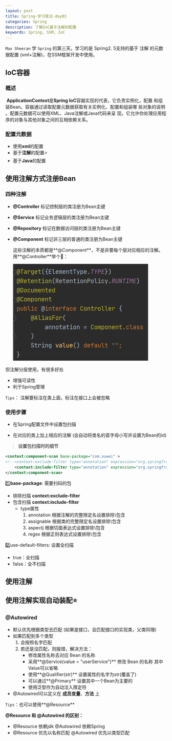 ```yaml
---
layout: post
title: Spring-学习笔记-day03
categories: Spring
description: 了解IoC基于注解的配置
keywords: Spring, SSM, IoC
---
```




`Max Sheeran` 学 `Spring` 的第三天。学习的是 Spring2. 5支持的基于 注解 的元数据配置 (xml+注解)，在SSM框架开发中使用。

## IoC容器

### 概述

​	**ApplicationContext**是**Spring IoC**容器实现的代表，它负责实例化，配置 和组装Bean。容器通过读取配置元数据获取有关实例化、配置和组装哪 些对象的说明 。配置元数据可以使用XML、Java注解或Java代码来呈 现。它允许你处理应用程序的对象与其他对象之间的互相依赖关系。

### 配置元数据

- 使用**xml**的配置 ​​
- 基于**注解**的配置:star:
- 基于**Java**的配置

## 使用注解方式注册Bean

### 四种注解

- **@Controller** 	标记控制层的类注册为Bean主键

- **@Service**          标记业务逻辑层的类注册为Bean主键

- **@Repository**    标记在数据访问层的类注册为Bean主键

- **@Component**  标记非三层的普通的类注册为Bean主键

  

  这些注解的本质都是**@Component**，不是非要每个层对应相应的注解。用**@Controller**举个:chestnut:：

  ![@Controller](/images/posts/Spring/@Controller.png)

但注解分层使用，有很多好处

- 增强可读性
- 利于Spring管理

`Tips`： 注解要标注在类上面，标注在接口上会被忽略

### 使用步骤

- 在Spring配置文件中设置包扫描

- 在对应的类上加上相应的注解 (会自动将类名的首字母小写并设置为Bean的id)

> **设置包扫描时的细节**

```xml
<context:component-scan base-package="com.xuwei" >
<!--<context:exclude-filter type="annotation" expression="org.springframework.stereotype.Controller"/>-->
    <context:include-filter type="annotation" expression="org.springframework.stereotype.Controller"/>
</context:component-scan>
```

:one:**base-package**: 需要扫码的包

- 排除扫描 **context:exclude-filter**
- 包含扫描 **context:include-filter**
  - type属性
    1. annotation    根据注解的完整限定名设置排除\包含
    2. assignable     根据类的完整限定名设置排除\包含
    3. aspectj           根据切面表达式设置排除\包含
    4. regex              根据正则表达式设置排除\包含

:two:use-default-filters: 设置全扫描

- true：全扫描
- false：全不扫描

## 使用注解

## 使用注解实现自动装配:star:

### @Autowired

- 默认优先根据类型去匹配 (如果是接口，会匹配接口的实现类，父类同理)
- 如果匹配到多个类型
  1. 会按照名字匹配
  2. 若还是没匹配，则报错，解决方法：
     - 修改属性名称去对应 Bean 的名称
     - 采用**@Service(value = "userService")** 修改 Bean 的名称 其中 Value可以省略
     - 使用**@Qualifier(str)** 设置属性的名字为str(覆盖了)
     - 可以通过**@Primary** 设置其中一个Bean为主要的
     - 使用泛型作为自动注入限定符
- @Autowired可以定义在 **成员变量**、**方法** 上

`Tips`：也可以使用**@Resource**

**@Resource 和 @Autowired 的区别：**

- @Resource 依赖jdk  @Autowired 依赖Spring
- @Resource 优先以名称匹配 @Autowired 优先以类型匹配